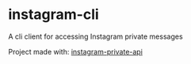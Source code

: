 # instagram-cli

A cli client for accessing Instagram private messages

Project made with: [instagram-private-api](https://github.com/dilame/instagram-private-api)